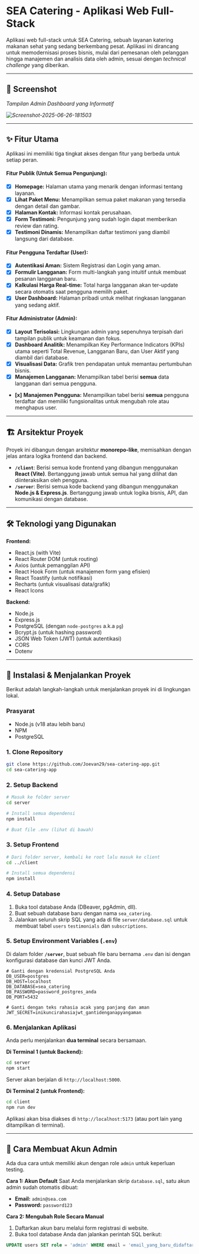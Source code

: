 # SEA Catering - Aplikasi Web Full-Stack

Aplikasi web full-stack untuk SEA Catering, sebuah layanan katering makanan sehat yang sedang berkembang pesat. Aplikasi ini dirancang untuk memodernisasi proses bisnis, mulai dari pemesanan oleh pelanggan hingga manajemen dan analisis data oleh admin, sesuai dengan *technical challenge* yang diberikan.

-----

## 📸 Screenshot

*Tampilan Admin Dashboard yang Informatif*

*<img src="https://i.ibb.co/Myp7z0Mk/Screenshot-2025-06-26-181503.png" alt="Screenshot-2025-06-26-181503" border="0">*

-----

## ✨ Fitur Utama

Aplikasi ini memiliki tiga tingkat akses dengan fitur yang berbeda untuk setiap peran.

#### **Fitur Publik (Untuk Semua Pengunjung):**

  - [x] **Homepage:** Halaman utama yang menarik dengan informasi tentang layanan.
  - [x] **Lihat Paket Menu:** Menampilkan semua paket makanan yang tersedia dengan detail dan gambar.
  - [x] **Halaman Kontak:** Informasi kontak perusahaan.
  - [x] **Form Testimoni:** Pengunjung yang sudah login dapat memberikan review dan rating.
  - [x] **Testimoni Dinamis:** Menampilkan daftar testimoni yang diambil langsung dari database.

#### **Fitur Pengguna Terdaftar (User):**

  - [x] **Autentikasi Aman:** Sistem Registrasi dan Login yang aman.
  - [x] **Formulir Langganan:** Form multi-langkah yang intuitif untuk membuat pesanan langganan baru.
  - [x] **Kalkulasi Harga Real-time:** Total harga langganan akan ter-update secara otomatis saat pengguna memilih paket.
  - [x] **User Dashboard:** Halaman pribadi untuk melihat ringkasan langganan yang sedang aktif.

#### **Fitur Administrator (Admin):**

  - [x] **Layout Terisolasi:** Lingkungan admin yang sepenuhnya terpisah dari tampilan publik untuk keamanan dan fokus.
  - [x] **Dashboard Analitik:** Menampilkan Key Performance Indicators (KPIs) utama seperti Total Revenue, Langganan Baru, dan User Aktif yang diambil dari database.
  - [x] **Visualisasi Data:** Grafik tren pendapatan untuk memantau pertumbuhan bisnis.
  - [x] **Manajemen Langganan:** Menampilkan tabel berisi **semua** data langganan dari semua pengguna.
  - **[x]** **Manajemen Pengguna:** Menampilkan tabel berisi **semua** pengguna terdaftar dan memiliki fungsionalitas untuk mengubah role atau menghapus user.

-----

## 🏗️ Arsitektur Proyek

Proyek ini dibangun dengan arsitektur **monorepo-like**, memisahkan dengan jelas antara logika frontend dan backend.

  * **`/client`**: Berisi semua kode frontend yang dibangun menggunakan **React (Vite)**. Bertanggung jawab untuk semua hal yang dilihat dan diinteraksikan oleh pengguna.
  * **`/server`**: Berisi semua kode backend yang dibangun menggunakan **Node.js & Express.js**. Bertanggung jawab untuk logika bisnis, API, dan komunikasi dengan database.

-----

## 🛠️ Teknologi yang Digunakan

**Frontend:**

  * React.js (with Vite)
  * React Router DOM (untuk routing)
  * Axios (untuk pemanggilan API)
  * React Hook Form (untuk manajemen form yang efisien)
  * React Toastify (untuk notifikasi)
  * Recharts (untuk visualisasi data/grafik)
  * React Icons

**Backend:**

  * Node.js
  * Express.js
  * PostgreSQL (dengan `node-postgres` a.k.a `pg`)
  * Bcrypt.js (untuk hashing password)
  * JSON Web Token (JWT) (untuk autentikasi)
  * CORS
  * Dotenv

-----

## 🚀 Instalasi & Menjalankan Proyek

Berikut adalah langkah-langkah untuk menjalankan proyek ini di lingkungan lokal.

### **Prasyarat**

  * Node.js (v18 atau lebih baru)
  * NPM
  * PostgreSQL

### **1. Clone Repository**

```bash
git clone https://github.com/Joevan29/sea-catering-app.git
cd sea-catering-app
```

### **2. Setup Backend**

```bash
# Masuk ke folder server
cd server

# Install semua dependensi
npm install

# Buat file .env (lihat di bawah)
```

### **3. Setup Frontend**

```bash
# Dari folder server, kembali ke root lalu masuk ke client
cd ../client

# Install semua dependensi
npm install
```

### **4. Setup Database**

1.  Buka tool database Anda (DBeaver, pgAdmin, dll).
2.  Buat sebuah database baru dengan nama `sea_catering`.
3.  Jalankan seluruh skrip SQL yang ada di file `server/database.sql` untuk membuat tabel `users` `testimonials` dan `subscriptions`.

### **5. Setup Environment Variables (`.env`)**

Di dalam folder **`/server`**, buat sebuah file baru bernama `.env` dan isi dengan konfigurasi database dan kunci JWT Anda.

```env
# Ganti dengan kredensial PostgreSQL Anda
DB_USER=postgres
DB_HOST=localhost
DB_DATABASE=sea_catering
DB_PASSWORD=password_postgres_anda
DB_PORT=5432

# Ganti dengan teks rahasia acak yang panjang dan aman
JWT_SECRET=inikuncirahasiajwt_gantidenganapyangaman
```

### **6. Menjalankan Aplikasi**

Anda perlu menjalankan **dua terminal** secara bersamaan.

**Di Terminal 1 (untuk Backend):**

```bash
cd server
npm start
```

Server akan berjalan di `http://localhost:5000`.

**Di Terminal 2 (untuk Frontend):**

```bash
cd client
npm run dev
```

Aplikasi akan bisa diakses di `http://localhost:5173` (atau port lain yang ditampilkan di terminal).

-----

## 👮 Cara Membuat Akun Admin

Ada dua cara untuk memiliki akun dengan role `admin` untuk keperluan testing.

**Cara 1: Akun Default**
Saat Anda menjalankan skrip `database.sql`, satu akun admin sudah otomatis dibuat:

  * **Email:** `admin@sea.com`
  * **Password:** `password123`

**Cara 2: Mengubah Role Secara Manual**

1.  Daftarkan akun baru melalui form registrasi di website.
2.  Buka tool database Anda dan jalankan perintah SQL berikut:

<!-- end list -->

```sql
UPDATE users SET role = 'admin' WHERE email = 'email_yang_baru_didaftarkan@example.com';
```
